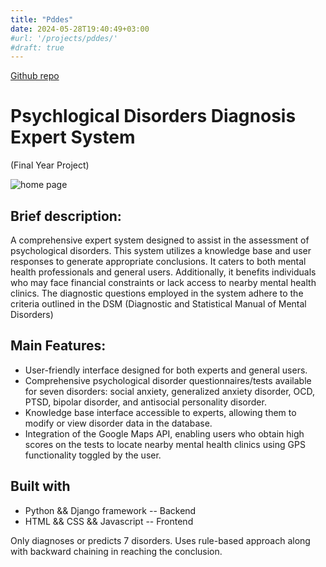 ```yaml
---
title: "Pddes"
date: 2024-05-28T19:40:49+03:00
#url: '/projects/pddes/'
#draft: true
---
```

[Github repo](https://github.com/MM58-crypto/PDDES)

# Psychlogical Disorders Diagnosis Expert System 
(Final Year Project) 

![home page](/pddes_home.png)


## Brief description:
A comprehensive expert system designed to assist in the assessment of psychological disorders. This system utilizes a knowledge base and user responses to generate appropriate conclusions. It caters to both mental health professionals and general users. 
Additionally, it benefits individuals who may face financial constraints or lack access to nearby mental health clinics. The diagnostic questions employed in the system adhere to the criteria outlined in the DSM (Diagnostic and Statistical Manual of Mental Disorders)

## Main Features:

- User-friendly interface designed for both experts and general users.
- Comprehensive psychological disorder questionnaires/tests available for seven disorders: social anxiety, generalized anxiety disorder, OCD, PTSD, bipolar disorder, and antisocial personality disorder.
- Knowledge base interface accessible to experts, allowing them to modify or view disorder data in the database.
- Integration of the Google Maps API, enabling users who obtain high scores on the tests to locate nearby mental health clinics using GPS functionality toggled by the user.

## Built with 
- Python && Django framework -- Backend 
- HTML && CSS && Javascript -- Frontend

Only diagnoses or predicts 7 disorders.
Uses rule-based approach along with backward chaining in reaching the conclusion.











